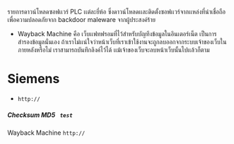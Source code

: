รายการดาวน์โหลดซอฟเเวร์ PLC เเต่ละยี่ห้อ ซึ่งดาวน์โหลดเเละติดตั้งซอฟเเวร์จากเเหล่งที่น่าเชื่อถือ เพื่อความปลอดภัยจาก backdoor maleware จากผู้ประสงค์ร้าย
- Wayback Machine คือ เว็บเเฟทฟรอมที่ไว้สำหรับบัญทึงข้อมูลในอินเตอร์เน็ต เป็นการสำรองข้อมูลนั่นเอง ถ้าเราไม่เเน่ใจว่าหน้าเว็บที่เราเข้าใช้งานจะถูกลบออกจากระบบเจ้าของเว็บในภายหลังหรือไม่ เราสามารถบันทึกลิงค์ไว้ได้ เเม้เจ้าของเว็บจะลบหน้าเว็บนั้นไปเเล้วก็ตาม

# Siemens
  - <code>http://</code>
  ##### Checksum MD5 <code> test</code>
  Wayback Machine
  <code>http://</code>
